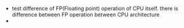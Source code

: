 *  test difference of FP(Floating point) operation of CPU itself. there is difference between FP operation between CPU architecture
*  